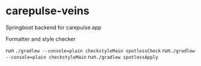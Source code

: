 # carepulse-veins
Springboot backend for carepulse app

Formatter and style checker

run `./gradlew --console=plain checkstyleMain spotlessCheck`
run`./gradlew --console=plain checkstyleMain`
run`./gradlew spotlessApply`
